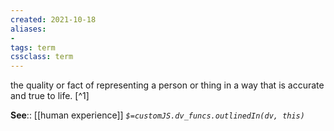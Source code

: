 ```yaml
---
created: 2021-10-18
aliases:
- 
tags: term
cssclass: term
---
```


the quality or fact of representing a person or thing in a way that is accurate and true to life. [^1]

**See**:: [[human experience]]
*`$=customJS.dv_funcs.outlinedIn(dv, this)`*
